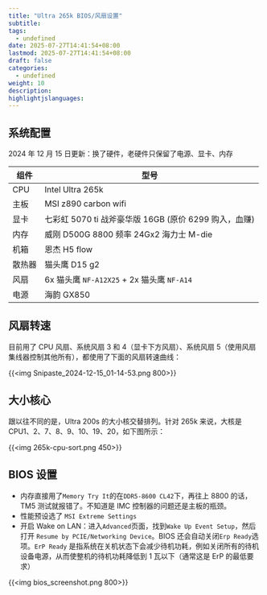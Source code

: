 ```yaml
---
title: "Ultra 265k BIOS/风扇设置"
subtitle:
tags:
  - undefined
date: 2025-07-27T14:41:54+08:00
lastmod: 2025-07-27T14:41:54+08:00
draft: false
categories:
  - undefined
weight: 10
description:
highlightjslanguages:
---
```


<!--more-->

## 系统配置

2024 年 12 月 15 日更新：换了硬件，老硬件只保留了电源、显卡、内存

| 组件   | 型号                                                  |
| ------ | ----------------------------------------------------- |
| CPU    | Intel Ultra 265k                                      |
| 主板   | MSI z890 carbon wifi                                  |
| 显卡   | 七彩虹 5070 ti 战斧豪华版 16GB (原价 6299 购入，血赚) |
| 内存   | 威刚 D500G 8800 频率 24Gx2 海力士 M-die               |
| 机箱   | 恩杰 H5 flow                                          |
| 散热器 | 猫头鹰 D15 g2                                         |
| 风扇   | 6x 猫头鹰 `NF-A12X25` + 2x 猫头鹰 `NF-A14`                |
| 电源   | 海韵 GX850                                            |

## 风扇转速

目前用了 CPU 风扇、系统风扇 3 和 4（显卡下方风扇）、系统风扇 5（使用风扇集线器控制其他所有），都使用了下面的风扇转速曲线：

{{<img Snipaste_2024-12-15_01-14-53.png 800>}}

## 大小核心

跟以往不同的是，Ultra 200s 的大小核交替排列。针对 265k 来说，大核是 CPU1、2、7、8、9、10、19、20，如下图所示：

{{<img 265k-cpu-sort.png 450>}}

## BIOS 设置

- 内存直接用了`Memory Try It`的在`DDR5-8600 CL42`下，再往上 8800 的话，TM5 测试就报错了。不知道是 IMC 控制器的问题还是主板的瓶颈。
- 性能预设选了 `MSI Extreme Settings`
- 开启 Wake on LAN：进入`Advanced`页面，找到`Wake Up Event Setup`，然后打开 `Resume by PCIE/Networking Device`。BIOS 还会自动关闭`Erp Ready`选项。`ErP Ready` 是指系统在关机状态下会减少待机功耗，例如关闭所有的待机设备电源，从而使整机的待机功耗降低到 1 瓦以下（通常这是 ErP 的最低要求）

{{<img bios_screenshot.png 800>}}
